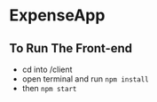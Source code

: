 # ExpenseApp
 
## To Run The Front-end
- cd into /client
- open terminal and run `npm install`
- then `npm start`

